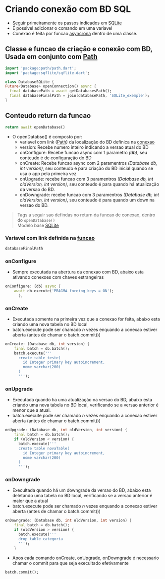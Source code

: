# Criando conexão com BD SQL
- Seguir primeiramente os passos indicados em [SQLite](../../SQLite.md)
- É possivel adicionar o comando em uma variavel
- Conexao é feita por funcao [asyncrona](../../../../Dart/Dart_OO/Async.md) dentro de uma classe.

## Classe e funcao de criação e conexão com BD, Usada em conjunto com [Path](../../Path.md)
  ```dart
  import 'package:path/path.dart';
  import 'package:sqflite/sqflite.dart';

  class DatabaseSQLite {
  Future<Database> openConnection() async {
    final databasePath = await getDatabasesPath();
    final databaseFinalPath = join(databasePath, 'SQLite_exemple');
  }
  ```
## Conteudo return da funcao
  ```dart
  return await openDatabase()
  ```
- O openDatabse() é composto por:
  - variavel com link ([Path](../../Path.md)) da localização do BD definica na [conexao](Criando_ConexaoBD.md#classe-e-funcao-de-criação-e-conexão-com-bd-usada-em-conjunto-com-pathpathmd)
  - version: Recebe numero inteiro indicando a versao atual do BD
  - onConfigure: Recebe funcao async com 1 parametro *(db)*, seu conteudo é de configuração do BD
  - onCreate: Recebe funcao async com 2 paramentros *(Database db, int version)*, seu conteudo é para criação do BD inicial quando se usa o app pela primeira vez
  - onUpgrade: recebe funcao com 3 paramentros *(Database db, int oldVersion, int version)*, seu conteudo é para quando há atualização da versao do BD.
  - onDowngrade: recebe funcao com 3 paramentros *(Database db, int oldVersion, int version)*, seu conteudo é para quando um down na versao do BD.

>Tags a seguir sao defindas no return da funcao de conexao, dentro do ```openDatabase()```<br>
>Modelo base [SQLite](./MVVM/README.md)
### Variavel com link definida na [funcao](Criando_ConexaoBD.md#classe-e-funcao-de-criação-e-conexão-com-bd-usada-em-conjunto-com-pathpathmd)
```dart
databaseFinalPath
```
### onConfigure
- Sempre executada na abertura da conexao com BD, abaixo esta ativando conexoes com chaves estrangeiras
```dart
onConfigure: (db) async {
    await db.execute('PRAGMA foreing_keys = ON');
      },
```
### onCreate
- Executada somente na primeira vez que a conexao for feita, abaixo esta criando uma nova tabela no BD local
- batch.execute pode ser chamado *n* vezes enquando a conexao estiver aberta (antes de chamar o batch.commit())
```dart
onCreate: (Database db, int version) {
    final batch = db.batch();
    batch.execute('''
      create table teste(
        id Integer primary key autoincrement,
        nome varchar(200)
      )
      ''');
```
### onUpgrade
- Executada quando ha uma atualização na versao do BD, abaixo esta criando uma nova tabela no BD local, verificando se a versao anterior é menor que a atual.
- batch.execute pode ser chamado *n* vezes enquando a conexao estiver aberta (antes de chamar o batch.commit())
```dart
onUpgrade: (Database db, int oldVersion, int version) {
    final batch = db.batch();
    if (oldVersion < version) {
      batch.execute('''
      create table novaTable(
        id Integer primary key autoincrement,
        nome varchar(200)
      )
      ''');
```
### onDowngrade
- Execultada quando  há um downgrade da versao do BD, abaixo esta deletando uma tabela no BD local, verificando se a versao anterior é maior que a atual
- batch.execute pode ser chamado *n* vezes enquando a conexao estiver aberta (antes de chamar o batch.commit())
```dart
onDowngrade: (Database db, int oldVersion, int version) {
    final batch = db.batch();
    if (oldVersion > version) {
      batch.execute('''
      drop table categoria
      ''');
    }
```
- Apos cada comando onCreate, onUpgrade, onDowngrade é necessario chamar o commit para que seja execultado efetivamente
```dart
batch.commit();
```



